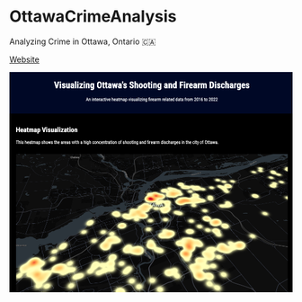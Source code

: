 # OttawaCrimeAnalysis
Analyzing Crime in Ottawa, Ontario 🇨🇦

[Website](https://ottawacrimeanalysis.web.app/)

![alt text](https://github.com/olesturchyn/OttawaCrimeAnalysis/blob/main/preview.png?raw=true)
